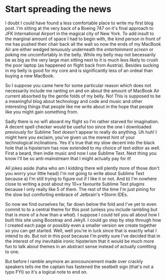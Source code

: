 # Start spreading the news

I doubt I could have found a less comfortable place to write my first blog post.  I'm sitting at the very back of a Boeing 747 on it's final approach to JFK International Airport in the magical city of New York.  To add insult to the marginal amount of space I had to begin with, the kind person in front of me has pushed their chair back all the wait so now the ends of my MacBook Air are either wedged tenuously underneath the _entertainment screen_ or poking me uncomfortably in the belly.  While my belly may not becessarily be as big as the very large man sitting next to it is much less likely to crush the poor laptop (as happened on flight back from Austria). Besides sucking in my belly is good for my core and is significantly less of an ordeal than buying a new MacBook.

So I suppose you came here for some particular reason which does not necessarily include me ranting on and on about the amount of MacBook Air current absorbed by the gentle folds of my belly.  No!  This is supposed to be a meaningful blog about technology and code and music and other interesting things that people like me write about in the hope that people like you might gain something from.

Sadly there is no wifi aboard my flight so I'm rather starved for imagination. A decent spell checker would be useful too since the one I downloaded previously for Sublime Text doesn't appear to really do anything.  Uh huh! I might here you exclaim, you've given us the merest hint of your technological inclinations.  Yes it's true that my slow decent into the black hole that is hipsterism has now extended to my choice of text editor as well.  First a beard, then indie music and now I use Sublime Text.  Next thing you know I'll be so anti-mainstream that I might actually pay for it!

All jokes aside (haha who am I kidding there will plently more of those don't you worry your little head) I'm not going to write about Sublime Text because a) I'm still trying to figure out if I like it or not. And b) I'm nowhere close to writing a post about my 10+x favourite Sublime Text plugins because I only really like 5 of them. The rest of the time I'm just pining for the slow but comforting embrace of Jetbrain's *Storm IDEs.

So now we find ourselves far, far down below the fold and I've yet to even commit to to a central theme for this post (unless you include rambling but that is more of a _how_ than a _what_).  I suppose I could tell you all about how I built this site using Boostrap and Jekyll.  I could go step by step through how I created each page or possibly even a smaller version we create together so you can get started.  Well, well you're in luck since that is exactly what I intend to do.  But not in this post because I'm pretty sure I've decided that in the interest of my inevitable ironic hipsterism that it would be much more fun to talk about themes in an abstract sense instead of actually comitting to one.

But before I ramble anymore an anncouncement made over crackly speakers tells me the captain has fastened the seatbelt sign (that's not a typo FYI) so it's a logical note to end on.